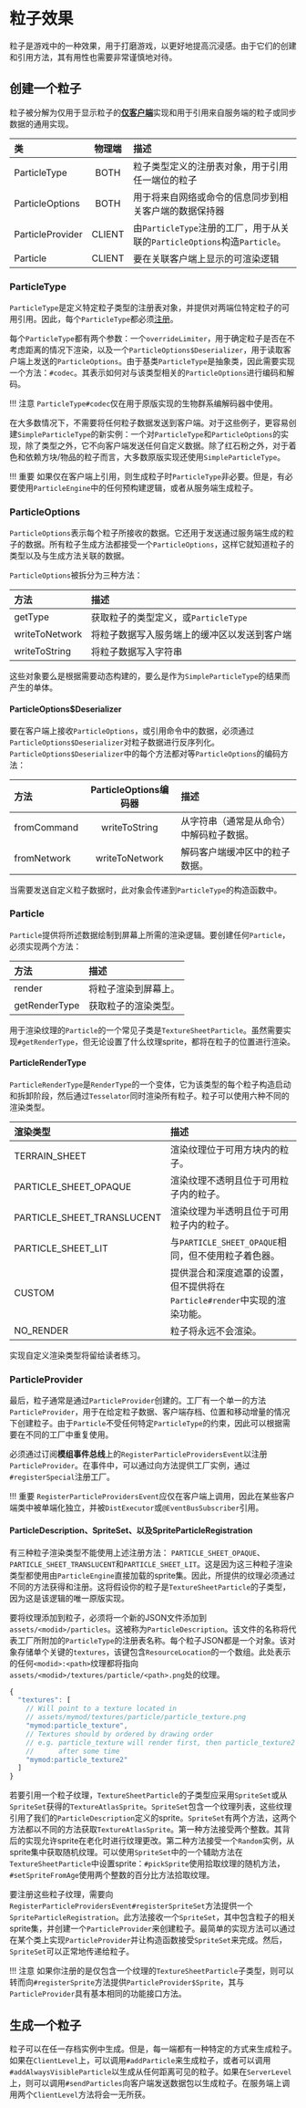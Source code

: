 粒子效果
=======

粒子是游戏中的一种效果，用于打磨游戏，以更好地提高沉浸感。由于它们的创建和引用方法，其有用性也需要非常谨慎地对待。

创建一个粒子
-----------

粒子被分解为仅用于显示粒子的[**仅客户端**][sides]实现和用于引用来自服务端的粒子或同步数据的通用实现。

| 类               | 物理端 | 描述         |
| :---             | :---:  |     :---    |
| ParticleType     | BOTH   | 粒子类型定义的注册表对象，用于引用任一端位的粒子 |
| ParticleOptions    | BOTH   | 用于将来自网络或命令的信息同步到相关客户端的数据保持器 |
| ParticleProvider | CLIENT | 由`ParticleType`注册的工厂，用于从关联的`ParticleOptions`构造`Particle`。 |
| Particle         | CLIENT | 要在关联客户端上显示的可渲染逻辑 |

### ParticleType

`ParticleType`是定义特定粒子类型的注册表对象，并提供对两端位特定粒子的可用引用。因此，每个`ParticleType`都必须[注册][registration]。

每个`ParticleType`都有两个参数：一个`overrideLimiter`，用于确定粒子是否在不考虑距离的情况下渲染，以及一个`ParticleOptions$Deserializer`，用于读取客户端上发送的`ParticleOptions`。由于基类`ParticleType`是抽象类，因此需要实现一个方法：`#codec`。其表示如何对与该类型相关的`ParticleOptions`进行编码和解码。

!!! 注意
    `ParticleType#codec`仅在用于原版实现的生物群系编解码器中使用。

在大多数情况下，不需要将任何粒子数据发送到客户端。对于这些例子，更容易创建`SimpleParticleType`的新实例：一个对`ParticleType`和`ParticleOptions`的实现，除了类型之外，它不向客户端发送任何自定义数据。除了红石粉之外，对于着色和依赖方块/物品的粒子而言，大多数原版实现还使用`SimpleParticleType`。

!!! 重要
    如果仅在客户端上引用，则生成粒子时`ParticleType`非必要。但是，有必要使用`ParticleEngine`中的任何预构建逻辑，或者从服务端生成粒子。

### ParticleOptions

`ParticleOptions`表示每个粒子所接收的数据。它还用于发送通过服务端生成的粒子的数据。所有粒子生成方法都接受一个`ParticleOptions`，这样它就知道粒子的类型以及与生成方法关联的数据。

`ParticleOptions`被拆分为三种方法：

| 方法           | 描述        |
| :---           | :---        |
| getType        | 获取粒子的类型定义，或`ParticleType`
| writeToNetwork | 将粒子数据写入服务端上的缓冲区以发送到客户端
| writeToString  | 将粒子数据写入字符串

这些对象要么是根据需要动态构建的，要么是作为`SimpleParticleType`的结果而产生的单体。

#### ParticleOptions$Deserializer

要在客户端上接收`ParticleOptions`，或引用命令中的数据，必须通过`ParticleOptions$Deserializer`对粒子数据进行反序列化。`ParticleOptions$Deserializer`中的每个方法都对等`ParticleOptions`的编码方法：

| 方法        | ParticleOptions编码器 | 描述         |
| :---        | :---:                 | :---        |
| fromCommand | writeToString         | 从字符串（通常是从命令）中解码粒子数据。 |
| fromNetwork | writeToNetwork        | 解码客户端缓冲区中的粒子数据。 |

当需要发送自定义粒子数据时，此对象会传递到`ParticleType`的构造函数中。

### Particle

`Particle`提供将所述数据绘制到屏幕上所需的渲染逻辑。要创建任何`Particle`，必须实现两个方法：

| 方法          | 描述        |
| :---          | :---        |
| render        | 将粒子渲染到屏幕上。 |
| getRenderType | 获取粒子的渲染类型。 |

用于渲染纹理的`Particle`的一个常见子类是`TextureSheetParticle`。虽然需要实现`#getRenderType`，但无论设置了什么纹理sprite，都将在粒子的位置进行渲染。

#### ParticleRenderType

`ParticleRenderType`是`RenderType`的一个变体，它为该类型的每个粒子构造启动和拆卸阶段，然后通过`Tesselator`同时渲染所有粒子。粒子可以使用六种不同的渲染类型。

| 渲染类型                    | 描述        |
| :---                       | :---        |
| TERRAIN_SHEET              | 渲染纹理位于可用方块内的粒子。 |
| PARTICLE_SHEET_OPAQUE      | 渲染纹理不透明且位于可用粒子内的粒子。 |
| PARTICLE_SHEET_TRANSLUCENT | 渲染纹理为半透明且位于可用粒子内的粒子。 |
| PARTICLE_SHEET_LIT         | 与`PARTICLE_SHEET_OPAQUE`相同，但不使用粒子着色器。 |
| CUSTOM                     | 提供混合和深度遮罩的设置，但不提供将在`Particle#render`中实现的渲染功能。 |
| NO_RENDER                  | 粒子将永远不会渲染。 |

实现自定义渲染类型将留给读者练习。

### ParticleProvider

最后，粒子通常是通过`ParticleProvider`创建的。工厂有一个单一的方法`ParticleProvider`，用于在给定粒子数据、客户端存档、位置和移动增量的情况下创建粒子。由于`Particle`不受任何特定`ParticleType`的约束，因此可以根据需要在不同的工厂中重复使用。

必须通过订阅**模组事件总线**上的`RegisterParticleProvidersEvent`以注册`ParticleProvider`。在事件中，可以通过向方法提供工厂实例，通过`#registerSpecial`注册工厂。

!!! 重要
    `RegisterParticleProvidersEvent`应仅在客户端上调用，因此在某些客户端类中被单端化独立，并被`DistExecutor`或`@EventBusSubscriber`引用。

#### ParticleDescription、SpriteSet、以及SpriteParticleRegistration

有三种粒子渲染类型不能使用上述注册方法： `PARTICLE_SHEET_OPAQUE`、`PARTICLE_SHEET_TRANSLUCENT`和`PARTICLE_SHEET_LIT`。这是因为这三种粒子渲染类型都使用由`ParticleEngine`直接加载的sprite集。因此，所提供的纹理必须通过不同的方法获得和注册。这将假设你的粒子是`TextureSheetParticle`的子类型，因为这是该逻辑的唯一原版实现。

要将纹理添加到粒子，必须将一个新的JSON文件添加到`assets/<modid>/particles`。这被称为`ParticleDescription`。该文件的名称将代表工厂所附加的`ParticleType`的注册表名称。每个粒子JSON都是一个对象。该对象存储单个关键的`textures`，该键包含`ResourceLocation`的一个数组。此处表示的任何`<modid>:<path>`纹理都将指向`assets/<modid>/textures/particle/<path>.png`处的纹理。

```js
{
  "textures": [
    // Will point to a texture located in
    // assets/mymod/textures/particle/particle_texture.png
    "mymod:particle_texture",
    // Textures should by ordered by drawing order
    // e.g. particle_texture will render first, then particle_texture2
    //      after some time
    "mymod:particle_texture2"
  ]
}
```

若要引用一个粒子纹理，`TextureSheetParticle`的子类型应采用`SpriteSet`或从`SpriteSet`获得的`TextureAtlasSprite`。`SpriteSet`包含一个纹理列表，这些纹理引用了我们的`ParticleDescription`定义的sprite。`SpriteSet`有两个方法，这两个方法都以不同的方法获取`TextureAtlasSprite`。第一种方法接受两个整数。其背后的实现允许sprite在老化时进行纹理更改。第二种方法接受一个`Random`实例，从sprite集中获取随机纹理。可以使用`SpriteSet`中的一个辅助方法在`TextureSheetParticle`中设置sprite：`#pickSprite`使用拾取纹理的随机方法，`#setSpriteFromAge`使用两个整数的百分比方法拾取纹理。

要注册这些粒子纹理，需要向`RegisterParticleProvidersEvent#registerSpriteSet`方法提供一个`SpriteParticleRegistration`。此方法接收一个`SpriteSet`，其中包含粒子的相关sprite集，并创建一个`ParticleProvider`来创建粒子。最简单的实现方法可以通过在某个类上实现`ParticleProvider`并让构造函数接受`SpriteSet`来完成。然后，`SpriteSet`可以正常地传递给粒子。

!!! 注意
    如果你注册的是仅包含一个纹理的`TextureSheetParticle`子类型，则可以转而向`#registerSprite`方法提供`ParticleProvider$Sprite`，其与`ParticleProvider`具有基本相同的功能接口方法。

生成一个粒子
-----------

粒子可以在任一存档实例中生成。但是，每一端都有一种特定的方式来生成粒子。如果在`ClientLevel`上，可以调用`#addParticle`来生成粒子，或者可以调用`#addAlwaysVisibleParticle`以生成从任何距离可见的粒子。如果在`ServerLevel`上，则可以调用`#sendParticles`向客户端发送数据包以生成粒子。在服务端上调用两个`ClientLevel`方法将会一无所获。

[sides]: ../concepts/sides.md
[registration]: ../concepts/registries.md#methods-for-registering
